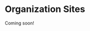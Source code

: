 # Organization Sites

Coming soon!

<!-- Organizations and each child organization can be configured to have its own attached Site. See article [x]() to enable this functionality.

Organization sites allow groups to create nested hierarchical sites with content created, administered, and tailored specifically to each organizational unit's needs. Organization administrators are treated as the Site administrators: they can manage the pages, widgets, and content of the Site as well as the Users of the Organization. Members of an Organization with an attached Site are treated as members of the Organization's Site. This means that they can access the private pages of the Organization's Site, along with any widgets or content there. Attaching Sites to Organizations allows portal administrators to use Organizations to facilitate distributed portal administration, not just distributed User administration. -->
